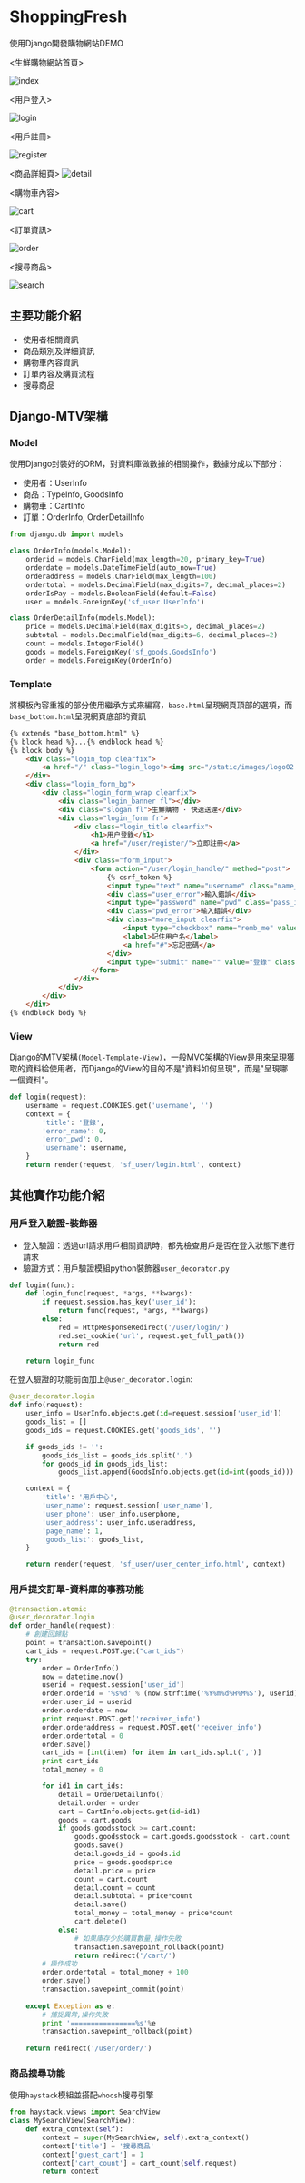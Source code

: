 # ShoppingFresh
使用Django開發購物網站DEMO

<生鮮購物網站首頁>

![index](https://github.com/MarkCCW/shoppingWeb/blob/master/readme_pic/index.png)

<用戶登入>

![login](https://github.com/MarkCCW/shoppingWeb/blob/master/readme_pic/login.png)

<用戶註冊>

![register](https://github.com/MarkCCW/shoppingWeb/blob/master/readme_pic/register.png)

<商品詳細頁>
![detail](https://github.com/MarkCCW/shoppingWeb/blob/master/readme_pic/detail.png)

<購物車內容>

![cart](https://github.com/MarkCCW/shoppingWeb/blob/master/readme_pic/cart.png)

<訂單資訊>

![order](https://github.com/MarkCCW/shoppingWeb/blob/master/readme_pic/order.png)

<搜尋商品>

![search](https://github.com/MarkCCW/shoppingWeb/blob/master/readme_pic/search.png)

## 主要功能介紹
- 使用者相關資訊
- 商品類別及詳細資訊
- 購物車內容資訊 
- 訂單內容及購買流程
- 搜尋商品

## Django-MTV架構
### Model
使用Django封裝好的ORM，對資料庫做數據的相關操作，數據分成以下部分：
- 使用者：UserInfo
- 商品：TypeInfo, GoodsInfo
- 購物車：CartInfo
- 訂單：OrderInfo, OrderDetailInfo
```python
from django.db import models

class OrderInfo(models.Model):
    orderid = models.CharField(max_length=20, primary_key=True)
    orderdate = models.DateTimeField(auto_now=True)
    orderaddress = models.CharField(max_length=100)
    ordertotal = models.DecimalField(max_digits=7, decimal_places=2)
    orderIsPay = models.BooleanField(default=False)
    user = models.ForeignKey('sf_user.UserInfo')

class OrderDetailInfo(models.Model):
    price = models.DecimalField(max_digits=5, decimal_places=2)
    subtotal = models.DecimalField(max_digits=6, decimal_places=2)
    count = models.IntegerField()
    goods = models.ForeignKey('sf_goods.GoodsInfo')
    order = models.ForeignKey(OrderInfo)
```
### Template
將模板內容重複的部分使用繼承方式來編寫，`base.html`呈現網頁頂部的選項，而`base_bottom.html`呈現網頁底部的資訊
```html
{% extends "base_bottom.html" %}
{% block head %}...{% endblock head %}
{% block body %}
	<div class="login_top clearfix">
		<a href="/" class="login_logo"><img src="/static/images/logo02.png"></a>
	</div>
	<div class="login_form_bg">
		<div class="login_form_wrap clearfix">
			<div class="login_banner fl"></div>
			<div class="slogan fl">生鮮購物 · 快速送達</div>
			<div class="login_form fr">
				<div class="login_title clearfix">
					<h1>用户登錄</h1>
					<a href="/user/register/">立即註冊</a>
				</div>
				<div class="form_input">
					<form action="/user/login_handle/" method="post">
						{% csrf_token %}
						<input type="text" name="username" class="name_input" value="{{username}}" placeholder="請輸入用户名">
						<div class="user_error">輸入錯誤</div>
						<input type="password" name="pwd" class="pass_input" value="{{userpwd}}" placeholder="請輸入密碼">
						<div class="pwd_error">輸入錯誤</div>
						<div class="more_input clearfix">
							<input type="checkbox" name="remb_me" value="1" checked="checked">
							<label>記住用户名</label>
							<a href="#">忘記密碼</a>
						</div>
						<input type="submit" name="" value="登錄" class="input_submit">
					</form>
				</div>
			</div>
		</div>
	</div>
{% endblock body %}
```
### View
Django的MTV架構`(Model-Template-View)`，一般MVC架構的View是用來呈現獲取的資料給使用者，而Django的View的目的不是"資料如何呈現"，而是"呈現哪一個資料"。
```python
def login(request):
    username = request.COOKIES.get('username', '')
    context = {
        'title': '登錄',
        'error_name': 0,
        'error_pwd': 0,
        'username': username,
    }
    return render(request, 'sf_user/login.html', context)
```

## 其他實作功能介紹
### 用戶登入驗證-裝飾器
- 登入驗證：透過url請求用戶相關資訊時，都先檢查用戶是否在登入狀態下進行請求
- 驗證方式：用戶驗證模組python裝飾器`user_decorator.py`
```python
def login(func):
    def login_func(request, *args, **kwargs):
        if request.session.has_key('user_id'):
            return func(request, *args, **kwargs)
        else:
            red = HttpResponseRedirect('/user/login/')
            red.set_cookie('url', request.get_full_path())
            return red

    return login_func
```
在登入驗證的功能前面加上`@user_decorator.login`:
```python
@user_decorator.login
def info(request):
    user_info = UserInfo.objects.get(id=request.session['user_id'])
    goods_list = []
    goods_ids = request.COOKIES.get('goods_ids', '')

    if goods_ids != '':
        goods_ids_list = goods_ids.split(',')
        for goods_id in goods_ids_list:
            goods_list.append(GoodsInfo.objects.get(id=int(goods_id)))

    context = {
        'title': '用戶中心',
        'user_name': request.session['user_name'],
        'user_phone': user_info.userphone,
        'user_address': user_info.useraddress,
        'page_name': 1,
        'goods_list': goods_list,
    }

    return render(request, 'sf_user/user_center_info.html', context)
```

### 用戶提交訂單-資料庫的事務功能
```python
@transaction.atomic
@user_decorator.login
def order_handle(request):
    # 創建回歸點
    point = transaction.savepoint()
    cart_ids = request.POST.get("cart_ids")
    try:
        order = OrderInfo()
        now = datetime.now()
        userid = request.session['user_id']
        order.orderid = '%s%d' % (now.strftime('%Y%m%d%H%M%S'), userid)
        order.user_id = userid
        order.orderdate = now
        print request.POST.get('receiver_info')
        order.orderaddress = request.POST.get('receiver_info')
        order.ordertotal = 0
        order.save()
        cart_ids = [int(item) for item in cart_ids.split(',')]
        print cart_ids
        total_money = 0

        for id1 in cart_ids:
            detail = OrderDetailInfo()
            detail.order = order
            cart = CartInfo.objects.get(id=id1)
            goods = cart.goods
            if goods.goodsstock >= cart.count:
                goods.goodsstock = cart.goods.goodsstock - cart.count
                goods.save()
                detail.goods_id = goods.id
                price = goods.goodsprice
                detail.price = price
                count = cart.count
                detail.count = count
                detail.subtotal = price*count
                detail.save()
                total_money = total_money + price*count
                cart.delete()
            else:
                # 如果庫存少於購買數量,操作失敗
                transaction.savepoint_rollback(point)
                return redirect('/cart/')
        # 操作成功
        order.ordertotal = total_money + 100
        order.save()
        transaction.savepoint_commit(point)
    
    except Exception as e:
        # 捕捉異常,操作失敗
        print '================%s'%e
        transaction.savepoint_rollback(point)
    
    return redirect('/user/order/')
```

### 商品搜尋功能
使用`haystack`模組並搭配`whoosh`搜尋引擎
```python
from haystack.views import SearchView
class MySearchView(SearchView):
    def extra_context(self):
        context = super(MySearchView, self).extra_context()
        context['title'] = '搜尋商品'
        context['guest_cart'] = 1
        context['cart_count'] = cart_count(self.request)
        return context
```
